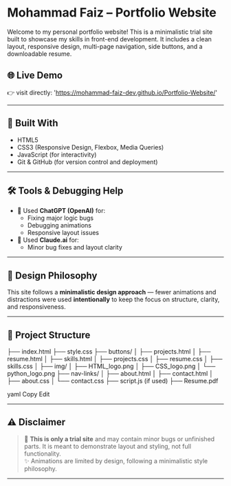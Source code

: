 # Mohammad Faiz – Portfolio Website

Welcome to my personal portfolio website! This is a minimalistic trial site built to showcase my skills in front-end development. It includes a clean layout, responsive design, multi-page navigation, side buttons, and a downloadable resume.

## 🌐 Live Demo

👉 visit directly: 'https://mohammad-faiz-dev.github.io/Portfolio-Website/'  

---

## 🔧 Built With

- HTML5
- CSS3 (Responsive Design, Flexbox, Media Queries)
- JavaScript (for interactivity)
- Git & GitHub (for version control and deployment)

---

## 🛠️ Tools & Debugging Help

- 🧠 Used **ChatGPT (OpenAI)** for:
  - Fixing major logic bugs
  - Debugging animations
  - Responsive layout issues
- 🤖 Used **Claude.ai** for:
  - Minor bug fixes and layout clarity

---

## 🎨 Design Philosophy

This site follows a **minimalistic design approach** — fewer animations and distractions were used **intentionally** to keep the focus on structure, clarity, and responsiveness.

---

## 📁 Project Structure

├── index.html
├── style.css
├── buttons/
│ ├── projects.html
│ ├── resume.html
│ ├── skills.html
│ ├── projects.css
│ ├── resume.css
│ ├── skills.css
│ ├── img/
│ ├── HTML_logo.png
│ ├── CSS_logo.png
│ └── python_logo.png
├── nav-links/
│ ├── about.html
│ ├── contact.html
│ ├── about.css
│ └── contact.css
├── script.js (if used)
├── Resume.pdf

yaml
Copy
Edit

---

## ⚠️ Disclaimer

> 🧪 **This is only a trial site** and may contain minor bugs or unfinished parts. It is meant to demonstrate layout and styling, not full functionality.  
> ✨ Animations are limited by design, following a minimalistic style philosophy.

---
